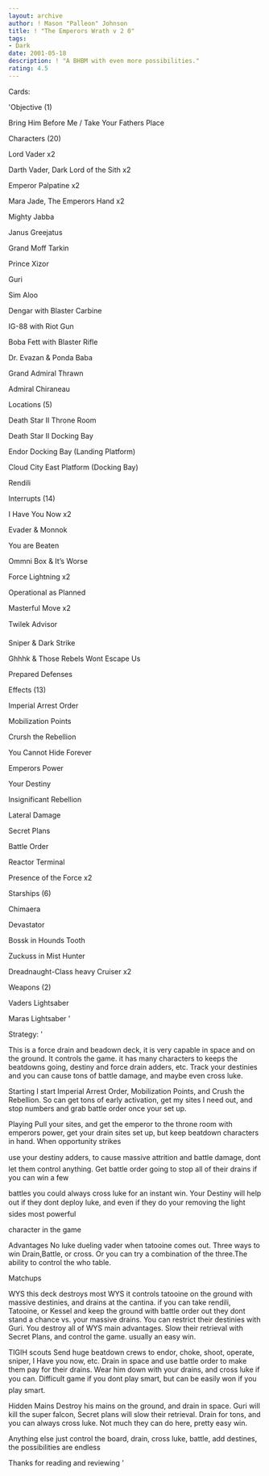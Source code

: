 ```yaml
---
layout: archive
author: ! Mason "Palleon" Johnson
title: ! "The Emperors Wrath v 2 0"
tags:
- Dark
date: 2001-05-18
description: ! "A BHBM with even more possibilities."
rating: 4.5
---
```

Cards: 

'Objective (1) 

Bring Him Before Me / Take Your Fathers Place 


Characters (20) 

Lord Vader x2 

Darth Vader, Dark Lord of the Sith x2 

Emperor Palpatine x2 

Mara Jade, The Emperors Hand x2 

Mighty Jabba

Janus Greejatus 

Grand Moff Tarkin 

Prince Xizor 

Guri 

Sim Aloo

Dengar with Blaster Carbine

IG-88 with Riot Gun 

Boba Fett with Blaster Rifle 

Dr. Evazan & Ponda Baba 

Grand Admiral Thrawn 

Admiral Chiraneau 


Locations (5) 

Death Star II Throne Room 

Death Star II Docking Bay 

Endor Docking Bay (Landing Platform) 

Cloud City East Platform (Docking Bay) 

Rendili 


Interrupts (14) 

I Have You Now x2

Evader & Monnok 

You are Beaten

Ommni Box & It’s Worse

Force Lightning x2 

Operational as Planned 

Masterful Move x2

Twilek Advisor 

Sniper & Dark Strike 

Ghhhk & Those Rebels Wont Escape Us 

Prepared Defenses 


Effects (13) 

Imperial Arrest Order 

Mobilization Points 

Crursh the Rebellion

You Cannot Hide Forever 

Emperors Power 

Your Destiny 

Insignificant Rebellion 

Lateral Damage 

Secret Plans 

Battle Order 

Reactor Terminal 

Presence of the Force x2 


Starships (6) 

Chimaera 

Devastator 

Bossk in Hounds Tooth 

Zuckuss in Mist Hunter 

Dreadnaught-Class heavy Cruiser x2 


Weapons (2) 

Vaders Lightsaber 

Maras Lightsaber  '

Strategy: '

 
This is a force drain and beadown deck, it is very capable in space and on the ground. It controls the game. it has many characters to keeps the beatdowns going, destiny and force drain adders, etc. Track your destinies and you can cause tons of battle damage, and maybe even cross luke. 


Starting I start Imperial Arrest Order, Mobilization Points, and Crush the Rebellion. So can get tons of early activation, get my sites I need out, and stop numbers and grab battle order once your set up. 


Playing Pull your sites, and get the emperor to the throne room with emperors power, get your drain sites set up, but keep beatdown characters in hand. When opportunity strikes 

use your destiny adders, to cause massive attrition and battle damage, dont let them control anything. Get battle order going to stop all of their drains if you can win a few 

battles you could always cross luke for an instant win. Your Destiny will help out if they dont deploy luke, and even if they do your removing the light sides most powerful 

character in the game 


Advantages No luke dueling vader when tatooine comes out. Three ways to win Drain,Battle, or cross. Or you can try a combination of the three.The ability to control the who table. 


Matchups 


WYS this deck destroys most WYS it controls tatooine on the ground with massive destinies, and drains at the cantina. if you can take rendili, Tatooine, or Kessel and keep the ground with battle order out they dont stand a chance vs. your massive drains. You can restrict their destinies with Guri. You destroy all of WYS main advantages. Slow their retrieval with Secret Plans, and control the game. usually an easy win. 


TIGIH scouts Send huge beatdown crews to endor, choke, shoot, operate, sniper, I Have you now, etc. Drain in space and use battle order to make them pay for their drains. Wear him down with your drains, and cross luke if you can. Difficult game if you dont play smart, but can be easily won if you play smart. 


Hidden Mains Destroy his mains on the ground, and drain in space. Guri will kill the super falcon, Secret plans will slow their retrieval. Drain for tons, and you can always cross luke. Not much they can do here, pretty easy win. 


Anything else just control the board, drain, cross luke, battle, add destines, the possibilities are endless 


Thanks for reading and reviewing   '